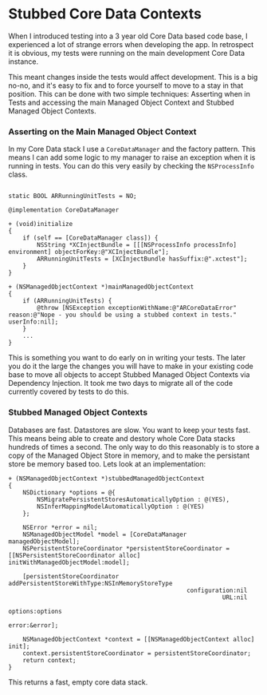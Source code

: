 # Stubbed Core Data Contexts

When I introduced testing into a 3 year old Core Data based code base, I experienced a lot of strange errors when developing the app. In retrospect it is obvious, my tests were running on the main development Core Data instance.

This meant changes inside the tests would affect development. This is a big no-no, and it's easy to fix and to force yourself to move to a stay in that position. This can be done with two simple techniques: Asserting when in Tests and accessing the main Managed Object Context and Stubbed Managed Object Contexts.

### Asserting on the Main Managed Object Context

In my Core Data stack I use a `CoreDataManager` and the factory pattern. This means I can add some logic to my manager to raise an exception when it is running in tests. You can do this very easily by checking the `NSProcessInfo` class.

``` objc

static BOOL ARRunningUnitTests = NO;

@implementation CoreDataManager

+ (void)initialize
{
	if (self == [CoreDataManager class]) {
	    NSString *XCInjectBundle = [[[NSProcessInfo processInfo] environment] objectForKey:@"XCInjectBundle"];
	    ARRunningUnitTests = [XCInjectBundle hasSuffix:@".xctest"];
	}
}

+ (NSManagedObjectContext *)mainManagedObjectContext
{
	if (ARRunningUnitTests) {
	    @throw [NSException exceptionWithName:@"ARCoreDataError" reason:@"Nope - you should be using a stubbed context in tests." userInfo:nil];
	}
	...
}
```

This is something you want to do early on in writing your tests. The later you do it the large the changes you will have to make in your existing code base to move all objects to accept Stubbed Managed Object Contexts via Dependency Injection. It took me two days to migrate all of the code currently covered by tests to do this.

### Stubbed Managed Object Contexts

Databases are fast. Datastores are slow. You want to keep your tests fast. This means being able to create and destory whole Core Data stacks hundreds of times a second. The only way to do this reasonably is to store a copy of the Managed Object Store in memory, and to make the persistant store be memory based too. Lets look at an implementation:

```
+ (NSManagedObjectContext *)stubbedManagedObjectContext
{
	NSDictionary *options = @{
	    NSMigratePersistentStoresAutomaticallyOption : @(YES),
	    NSInferMappingModelAutomaticallyOption : @(YES)
	};

	NSError *error = nil;
	NSManagedObjectModel *model = [CoreDataManager managedObjectModel];
	NSPersistentStoreCoordinator *persistentStoreCoordinator = [[NSPersistentStoreCoordinator alloc] initWithManagedObjectModel:model];

	[persistentStoreCoordinator addPersistentStoreWithType:NSInMemoryStoreType
	                                              configuration:nil
	                                                        URL:nil
	                                                    options:options
	                                                      error:&error];

	NSManagedObjectContext *context = [[NSManagedObjectContext alloc] init];
	context.persistentStoreCoordinator = persistentStoreCoordinator;
	return context;
}

```

This returns a fast, empty core data stack.
